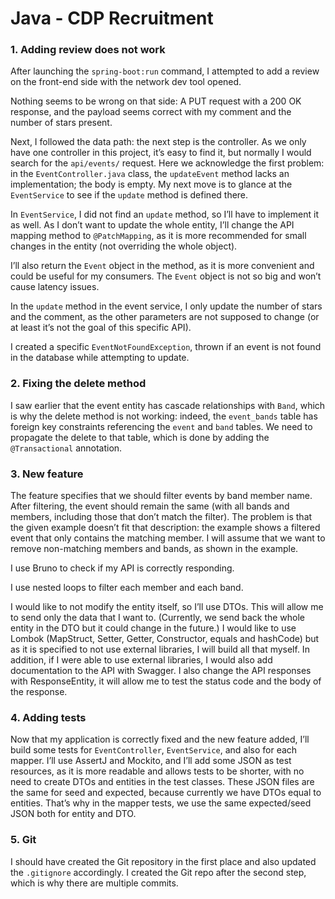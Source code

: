 # Java - CDP Recruitment

### 1. Adding review does not work

After launching the `spring-boot:run` command, I attempted to add a review on the front-end side with the network dev tool opened.

Nothing seems to be wrong on that side:
A PUT request with a 200 OK response, and the payload seems correct with my comment and the number of stars present.

Next, I followed the data path: the next step is the controller.
As we only have one controller in this project, it’s easy to find it, but normally I would search for the `api/events/` request.
Here we acknowledge the first problem: in the `EventController.java` class, the `updateEvent` method lacks an implementation; the body is empty.
My next move is to glance at the `EventService` to see if the `update` method is defined there.

In `EventService`, I did not find an `update` method, so I’ll have to implement it as well.
As I don’t want to update the whole entity, I’ll change the API mapping method to `@PatchMapping`, as it is more recommended for small changes in the entity (not overriding the whole object).

I’ll also return the `Event` object in the method, as it is more convenient and could be useful for my consumers. The `Event` object is not so big and won’t cause latency issues.

In the `update` method in the event service, I only update the number of stars and the comment, as the other parameters are not supposed to change (or at least it’s not the goal of this specific API).

I created a specific `EventNotFoundException`, thrown if an event is not found in the database while attempting to update.

### 2. Fixing the delete method

I saw earlier that the event entity has cascade relationships with `Band`, which is why the delete method is not working: indeed, the `event_bands` table has foreign key constraints referencing the `event` and `band` tables.
We need to propagate the delete to that table, which is done by adding the `@Transactional` annotation.

### 3. New feature

The feature specifies that we should filter events by band member name.
After filtering, the event should remain the same (with all bands and members, including those that don’t match the filter).
The problem is that the given example doesn’t fit that description: the example shows a filtered event that only contains the matching member.
I will assume that we want to remove non-matching members and bands, as shown in the example.

I use Bruno to check if my API is correctly responding.

I use nested loops to filter each member and each band.

I would like to not modify the entity itself, so I’ll use DTOs. This will allow me to send only the data that I want to. (Currently, we send back the whole entity in the DTO but it could change in the future.)
I would like to use Lombok (MapStruct, Setter, Getter, Constructor, equals and hashCode) but as it is specified to not use external libraries, I will build all that myself.
In addition, if I were able to use external libraries, I would also add documentation to the API with Swagger.
I also change the API responses with ResponseEntity, it will allow me to test the status code and the body of the response.

### 4. Adding tests

Now that my application is correctly fixed and the new feature added, I’ll build some tests for `EventController`, `EventService`, and also for each mapper.
I’ll use AssertJ and Mockito, and I’ll add some JSON as test resources, as it is more readable and allows tests to be shorter, with no need to create DTOs and entities in the test classes.
These JSON files are the same for seed and expected, because currently we have DTOs equal to entities. That’s why in the mapper tests, we use the same expected/seed JSON both for entity and DTO.

### 5. Git

I should have created the Git repository in the first place and also updated the `.gitignore` accordingly.
I created the Git repo after the second step, which is why there are multiple commits.